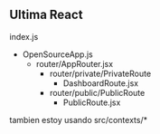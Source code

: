 ## Ultima React

index.js

- OpenSourceApp.js
  - router/AppRouter.jsx
    - router/private/PrivateRoute
      - DashboardRoute.jsx
    - router/public/PublicRoute
      - PublicRoute.jsx

tambien estoy usando src/contexts/\*
